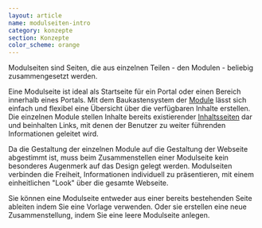 ```yaml
---
layout: article
name: modulseiten-intro
category: konzepte
section: Konzepte
color_scheme: orange
---
```


<p>Modulseiten sind Seiten, die aus einzelnen Teilen - den Modulen - beliebig zusammengesetzt werden.</p>

<p>Eine Modulseite ist ideal als Startseite für ein Portal oder einen Bereich innerhalb eines Portals. Mit dem Baukastensystem der <a href="module.html">Module</a> lässt sich einfach und flexibel eine Übersicht über die verfügbaren Inhalte erstellen. Die einzelnen Module stellen Inhalte bereits existierender <a href="inhaltsseiten.html">Inhaltsseiten</a> dar und beinhalten Links, mit denen der Benutzer zu weiter führenden Informationen geleitet wird.</p>

<p>Da die Gestaltung der einzelnen Module auf die Gestaltung der Webseite abgestimmt ist, muss beim Zusammenstellen einer Modulseite kein besonderes Augenmerk auf das Design gelegt werden. Modulseiten verbinden die Freiheit, Informationen individuell zu präsentieren, mit einem einheitlichen "Look" über die gesamte Webseite.</p>

<p>Sie können eine Modulseite entweder aus einer bereits bestehenden Seite ableiten indem Sie eine Vorlage verwenden. Oder sie erstellen eine neue Zusammenstellung, indem Sie eine leere Modulseite anlegen.</p>
